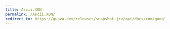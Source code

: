 ```yaml
---
title: Ascii.XON
permalink: /Ascii.XON/
redirect_to: https://guava.dev/releases/snapshot-jre/api/docs/com/google/common/base/Ascii.html#XON
---
```


